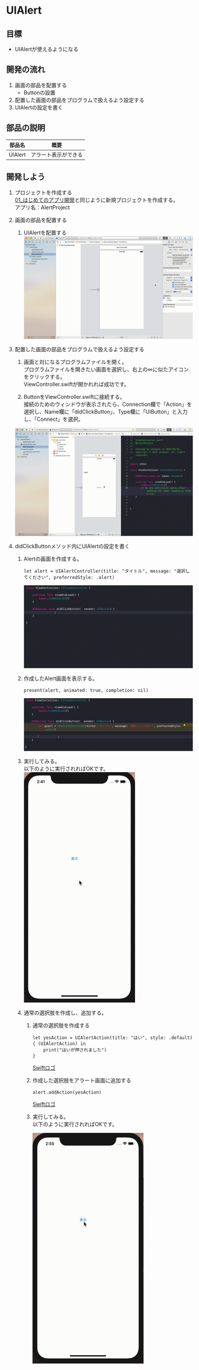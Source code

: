 # UIAlert

## 目標
- UIAlertが使えるようになる

## 開発の流れ

1. 画面の部品を配置する
	- Buttonの設置
2. 配置した画面の部品をプログラムで扱えるよう設定する
3. UIAlertの設定を書く

## 部品の説明

|部品名|概要|
|---|---|
| UIAlert |アラート表示ができる|

## 開発しよう

1. プロジェクトを作成する  
	[01_はじめてのアプリ開発](../s01_はじめてのアプリ開発.md)と同じように新規プロジェクトを作成する。  
	アプリ名：AlertProject
	
2. 画面の部品を配置する
	1. UIAlertを配置する
	![Swiftロゴ](./img/place_alert_button.gif)

3. 配置した画面の部品をプログラムで扱えるよう設定する
	1. 画面と対になるプログラムファイルを開く。  
		プログラムファイルを開きたい画面を選択し、右上の∞に似たアイコンをクリックする。  
		ViewController.swiftが開かれれば成功です。

	2. ButtonをViewController.swiftに接続する。  
	接続のためのウィンドウが表示されたら、Connection欄で「Action」を選択し、Name欄に「didClickButton」、Type欄に「UIButton」と入力し、「Connect」を選択。

	![Swiftロゴ](./img/connect_button.gif)

4. didClickButtonメソッド内にUIAlertの設定を書く
	1. Alertの画面を作成する。

		```
		let alert = UIAlertController(title: "タイトル", message: "選択してください", preferredStyle: .alert)
		```

		![Swiftロゴ](./img/alert_logic_1.gif)

	2. 作成したAlert画面を表示する。

		```
		present(alert, animated: true, completion: nil)
		```

		![Swiftロゴ](./img/alert_logic_2.gif)

	3. 実行してみる。  
		以下のように実行されればOKです。  
		<img src="./img/AlertProject_1.gif" width="300px">
	
	4. 通常の選択肢を作成し、追加する。

		1. 通常の選択肢を作成する

			```
			let yesAction = UIAlertAction(title: "はい", style: .default) { (UIAlertAction) in
				print("はいが押されました")
			}
			```

			[Swiftロゴ](./img/create_yes_action.gif)

		2. 作成した選択肢をアラート画面に追加する

			```
			alert.addAction(yesAction)
			```

			[Swiftロゴ](./img/add_yes_action.gif)

		3. 実行してみる。  
			以下のように実行されればOKです。  

			<img src="./img/AlertProject_2.gif" width="300px">
			
